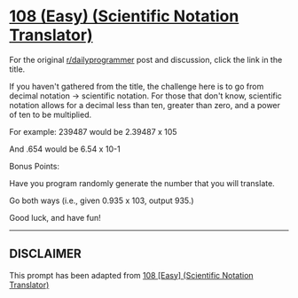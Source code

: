 # [108 (Easy) (Scientific Notation Translator)](https://www.reddit.com/r/dailyprogrammer/comments/1268t4/10272012_challenge_108_easy_scientific_notation/)

For the original [r/dailyprogrammer](https://www.reddit.com/r/dailyprogrammer/) post and discussion, click the link in the title.

If you haven't gathered from the title, the challenge here is to go from decimal notation -> scientific notation.  For those that don't know, scientific notation allows for a decimal less than ten, greater than zero, and a power of ten to be multiplied.

For example: 239487 would be 2.39487 x 105

And .654 would be 6.54 x 10-1

Bonus Points:

Have you program randomly generate the number that you will translate.

Go both ways (i.e., given 0.935 x 103, output 935.)

Good luck, and have fun!


----
## **DISCLAIMER**
This prompt has been adapted from [108 [Easy] (Scientific Notation Translator)](https://www.reddit.com/r/dailyprogrammer/comments/1268t4/10272012_challenge_108_easy_scientific_notation/
)
